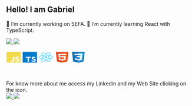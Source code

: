 ## Hello! I am Gabriel

🔭 I’m currently working on SEFA.
🌱 I’m currently learning React with TypeScript.
 
 <div>
  <a href="https://github.com/Gabriel-Fernandes1917">
  <img height="180em" src="https://github-readme-stats.vercel.app/api?username=Gabriel-Fernandes1917&show_icons=true&theme=dark&include_all_commits=true&count_private=true"/>
  <img height="180em" src="https://github-readme-stats.vercel.app/api/top-langs/?username=Gabriel-Fernandes1917&layout=compact&langs_count=7&theme=dark"/>
  </a>
</div>

  <div style="display: inline_block"><br>
    <img align="center" alt="Rafa-Js" height="30" width="40" src="https://raw.githubusercontent.com/devicons/devicon/master/icons/javascript/javascript-plain.svg">
    <img align="center" alt="Rafa-Ts" height="30" width="40" src="https://raw.githubusercontent.com/devicons/devicon/master/icons/typescript/typescript-plain.svg">
    <img align="center" alt="Rafa-React" height="30" width="40" src="https://raw.githubusercontent.com/devicons/devicon/master/icons/react/react-original.svg">
    <img align="center" alt="Rafa-HTML" height="30" width="40" src="https://raw.githubusercontent.com/devicons/devicon/master/icons/html5/html5-original.svg">
    <img align="center" alt="Rafa-CSS" height="30" width="40" src="https://raw.githubusercontent.com/devicons/devicon/master/icons/css3/css3-original.svg">
  </div>
 
 <div>
  </br> </br>
  <p>For know more about me access my Linkedin and my Web Site clicking on the icon. <br/> <a href ="https://www.linkedin.com/in/gabriel-guilherme-santos-fernandes/">     <img src="https://img.icons8.com/color/48/000000/linkedin.png"/> </a>
  <a href = "https://repositorio-react.vercel.app/">
  <img src="https://img.icons8.com/dusk/40/000000/internet--v1.png"/>
  </a>
  </p>
 </div>
